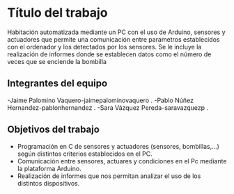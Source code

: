 ﻿# Título del trabajo
Habitación automatizada mediante un PC con el uso de Arduino, sensores 
y actuadores que permite una comunicación entre parametros establecidos con el ordenador y los detectados por los sensores.
Se le incluye la realización de informes donde se establecen datos como el número de veces que se enciende la bombilla

## Integrantes del equipo
-Jaime Palomino Vaquero-jaimepalominovaquero .
-Pablo Núñez Hernandez-pablonhernandez .
-Sara Vázquez Pereda-saravazquezp .


## Objetivos del trabajo
- Programación en C de sensores y  actuadores (sensores, bombillas,...) según distintos criterios establecidos en el PC. 
- Comunicación entre sensores, actuares y condiciones en el Pc mediante la plataforma Arduino.
- Realización de informes que nos permitan analizar el uso de los distintos dispositivos.